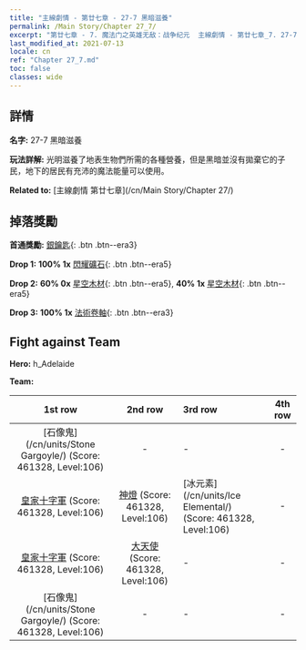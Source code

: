 ```yaml
---
title: "主線劇情 - 第廿七章 - 27-7 黑暗滋養"
permalink: /Main Story/Chapter 27_7/
excerpt: "第廿七章 - 7. 魔法门之英雄无敌：战争纪元  主線劇情 - 第廿七章_7. 27-7 黑暗滋養"
last_modified_at: 2021-07-13
locale: cn
ref: "Chapter 27_7.md"
toc: false
classes: wide
---
```


## 詳情

 **名字:** 27-7 黑暗滋養

 **玩法詳解:** 光明滋養了地表生物們所需的各種營養，但是黑暗並沒有拋棄它的子民，地下的居民有充沛的魔法能量可以使用。

 **Related to:** [主線劇情 第廿七章](/cn/Main Story/Chapter 27/)

## 掉落獎勵

 **首通獎勵:** [銀鑰匙](/cn/Items/con_693/){: .btn .btn--era3}

 **Drop 1:** **100% 1x** [閃耀礦石](/cn/Items/mat_96/){: .btn .btn--era5}

 **Drop 2:** **60% 0x** [星空木材](/cn/Items/mat_90/){: .btn .btn--era5}, **40% 1x** [星空木材](/cn/Items/mat_90/){: .btn .btn--era5}

 **Drop 3:** **100% 1x** [法術卷軸](/cn/Items/con_694/){: .btn .btn--era3}


## Fight against Team
 **Hero:** h_Adelaide

 **Team:**


  | 1st row | 2nd row | 3rd row | 4th row |
  |:----:|:----:|:----|:----:|
  | [石像鬼](/cn/units/Stone Gargoyle/) (Score: 461328, Level:106)  | - | - | - |
  | [皇家十字軍](/cn/units/Swordsman/) (Score: 461328, Level:106)  | [神燈](/cn/units/Genie/) (Score: 461328, Level:106)  | [冰元素](/cn/units/Ice Elemental/) (Score: 461328, Level:106)  | - |
  | [皇家十字軍](/cn/units/Swordsman/) (Score: 461328, Level:106)  | [大天使](/cn/units/Angel/) (Score: 461328, Level:106)  | - | - |
  | [石像鬼](/cn/units/Stone Gargoyle/) (Score: 461328, Level:106)  | - | - | - |


